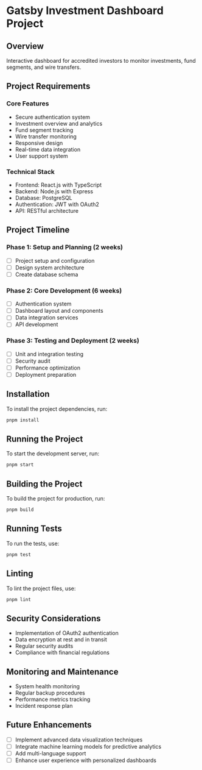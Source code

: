 # Gatsby Investment Dashboard Project

## Overview

Interactive dashboard for accredited investors to monitor investments, fund segments, and wire transfers.

## Project Requirements

### Core Features

- Secure authentication system
- Investment overview and analytics
- Fund segment tracking
- Wire transfer monitoring
- Responsive design
- Real-time data integration
- User support system

### Technical Stack

- Frontend: React.js with TypeScript
- Backend: Node.js with Express
- Database: PostgreSQL
- Authentication: JWT with OAuth2
- API: RESTful architecture

## Project Timeline

### Phase 1: Setup and Planning (2 weeks)

- [ ] Project setup and configuration
- [ ] Design system architecture
- [ ] Create database schema

### Phase 2: Core Development (6 weeks)

- [ ] Authentication system
- [ ] Dashboard layout and components
- [ ] Data integration services
- [ ] API development

### Phase 3: Testing and Deployment (2 weeks)

- [ ] Unit and integration testing
- [ ] Security audit
- [ ] Performance optimization
- [ ] Deployment preparation

## Installation

To install the project dependencies, run:

```bash
pnpm install
```

## Running the Project

To start the development server, run:

```bash
pnpm start
```

## Building the Project

To build the project for production, run:

```bash
pnpm build
```

## Running Tests

To run the tests, use:

```bash
pnpm test
```

## Linting

To lint the project files, use:

```bash
pnpm lint
```

## Security Considerations

- Implementation of OAuth2 authentication
- Data encryption at rest and in transit
- Regular security audits
- Compliance with financial regulations

## Monitoring and Maintenance

- System health monitoring
- Regular backup procedures
- Performance metrics tracking
- Incident response plan

## Future Enhancements

- [ ] Implement advanced data visualization techniques
- [ ] Integrate machine learning models for predictive analytics
- [ ] Add multi-language support
- [ ] Enhance user experience with personalized dashboards
